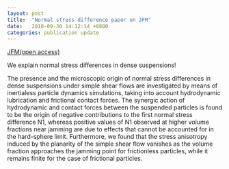 ```yaml
---
layout: post
title:  "Normal stress difference paper on JFM"
date:   2018-09-30 14:12:14 +0800
categories: publication update
---
```


[JFM(open access)](https://doi.org/10.1017/jfm.2018.743)

We explain normal stress differences in dense suspensions!


The presence and the microscopic origin of normal stress differences in dense suspensions under simple shear flows are investigated by means of inertialess particle dynamics simulations, taking into account hydrodynamic lubrication and frictional contact forces. The synergic action of hydrodynamic and contact forces between the suspended particles is found to be the origin of negative contributions to the first normal stress difference N1, whereas positive values of N1 observed at higher volume fractions near jamming are due to effects that cannot be accounted for in the hard-sphere limit. Furthermore, we found that the stress anisotropy induced by the planarity of the simple shear flow vanishes as the volume fraction approaches the jamming point for frictionless particles, while it remains finite for the case of frictional particles.

